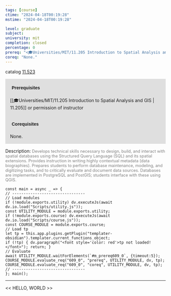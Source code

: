 ```yaml
---
tags: [course]
ctime: "2024-04-18T00:19:28"
mstime: "2024-04-18T00:19:28"

level: graduate
subject: 
university: mit
completion: closed
percentage: 0
prereq: "<🎓Universities/MIT/11.205 Introduction to Spatial Analysis and GIS> or permission of instructor"
coreq: "None."
---
```


catalog [11.523](http://student.mit.edu/catalog/m11c.html#11.523)

<span style="display: block; padding: 15px; background-color: rgb(100, 100, 100, 0.2);"><font id="m_prereq609_0" style="display: block; font-family: Arial, sans-serif; font-weight: bold; padding: 5px">Prerequisites</font><br><span id="prereq609_0">[[🎓Universities/MIT/11.205 Introduction to Spatial Analysis and GIS | 11.205]] or permission of instructor</span></span>
<span style="display: block; padding: 15px; background-color: rgb(100, 100, 100, 0.2);"><font id="m_coreq609_0" style="display: block; font-family: Arial, sans-serif; font-weight: bold; padding: 5px">Corequisites</font><br><span id="coreq609_0">None.</span></span>

<font style="">Description:</font>
<font style="color: grey; font-size: 0.8rem;">Develops technical skills necessary to design, build, and interact with spatial databases using the Structured Query Language (SQL) and its spatial extensions. Provides instruction in writing highly contextual metadata (data biographies). Prepares students to perform database maintenance, modeling, and digitizing tasks, and to critically evaluate and document data sources. Databases are implemented in PostgreSQL and PostGIS; students interface with these using QGIS.</font>

```dataviewjs
const main = async _ => {
// --------------------------------
// Load modules
if (!module.exports.utility) dv.executeJs(await dv.io.load("Scripts/utility.js"));
const UTILITY_MODULE = module.exports.utility;
if (!module.exports.course) dv.executeJs(await dv.io.load("Scripts/course.js"));
const COURSE_MODULE = module.exports.course;
// Load tp
let tp = this.app.plugins.getPlugin("templater-obsidian").templater.current_functions_object;
if (!tp) { dv.paragraph("<font style='color: red'>tp not loaded!</font>"); return; }
// Evaluate
await UTILITY_MODULE.waitForElements(`#m_prereq609_0`, {timeout:5});
COURSE_MODULE.evaluate_req("609_0", "prereq", UTILITY_MODULE, dv, tp);
COURSE_MODULE.evaluate_req("609_0", "coreq", UTILITY_MODULE, dv, tp);
// --------------------------------
}; main();
```

---

<< HELLO, WORLD >>
